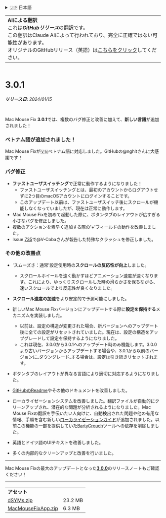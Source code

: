 <details>
<summary>🇯🇵 日本語</summary>

[🇬🇧 English (GitHub)](https://github.com/noah-nuebling/mac-mouse-fix/releases/tag/3.0.1)\
[🇦🇩 Català](https://redirect.macmousefix.com/?target=mmf-release&tag=3.0.1&locale=ca)\
[🇩🇪 Deutsch](https://redirect.macmousefix.com/?target=mmf-release&tag=3.0.1&locale=de)\
[🇪🇸 Español](https://redirect.macmousefix.com/?target=mmf-release&tag=3.0.1&locale=es)\
[🇫🇷 Français](https://redirect.macmousefix.com/?target=mmf-release&tag=3.0.1&locale=fr)\
[🇮🇩 Indonesia](https://redirect.macmousefix.com/?target=mmf-release&tag=3.0.1&locale=id)\
[🇮🇹 Italiano](https://redirect.macmousefix.com/?target=mmf-release&tag=3.0.1&locale=it)\
[🇭🇺 Magyar](https://redirect.macmousefix.com/?target=mmf-release&tag=3.0.1&locale=hu)\
[🇳🇱 Nederlands](https://redirect.macmousefix.com/?target=mmf-release&tag=3.0.1&locale=nl)\
[🇵🇱 Polski](https://redirect.macmousefix.com/?target=mmf-release&tag=3.0.1&locale=pl)\
[🇧🇷 Português (Brasil)](https://redirect.macmousefix.com/?target=mmf-release&tag=3.0.1&locale=pt-BR)\
[🇵🇹 Português (Portugal)](https://redirect.macmousefix.com/?target=mmf-release&tag=3.0.1&locale=pt-PT)\
[🇷🇴 Română](https://redirect.macmousefix.com/?target=mmf-release&tag=3.0.1&locale=ro)\
[🇸🇪 Svenska](https://redirect.macmousefix.com/?target=mmf-release&tag=3.0.1&locale=sv)\
[🇻🇳 Tiếng Việt](https://redirect.macmousefix.com/?target=mmf-release&tag=3.0.1&locale=vi)\
[🇹🇷 Türkçe](https://redirect.macmousefix.com/?target=mmf-release&tag=3.0.1&locale=tr)\
[🇨🇿 Čeština](https://redirect.macmousefix.com/?target=mmf-release&tag=3.0.1&locale=cs)\
[🇬🇷 Ελληνικά](https://redirect.macmousefix.com/?target=mmf-release&tag=3.0.1&locale=el)\
[🇷🇺 Русский](https://redirect.macmousefix.com/?target=mmf-release&tag=3.0.1&locale=ru)\
[🇺🇦 Українська](https://redirect.macmousefix.com/?target=mmf-release&tag=3.0.1&locale=uk)\
[🇮🇱 עברית](https://redirect.macmousefix.com/?target=mmf-release&tag=3.0.1&locale=he)\
[🇸🇦 العربية](https://redirect.macmousefix.com/?target=mmf-release&tag=3.0.1&locale=ar)\
[🇮🇳 हिन्दी](https://redirect.macmousefix.com/?target=mmf-release&tag=3.0.1&locale=hi)\
[🇹🇭 ไทย](https://redirect.macmousefix.com/?target=mmf-release&tag=3.0.1&locale=th)\
[🇨🇳 中文 (简体)](https://redirect.macmousefix.com/?target=mmf-release&tag=3.0.1&locale=zh-Hans)\
[🇨🇳 中文 (繁體)](https://redirect.macmousefix.com/?target=mmf-release&tag=3.0.1&locale=zh-Hant)\
[🇭🇰 中文（香港)](https://redirect.macmousefix.com/?target=mmf-release&tag=3.0.1&locale=zh-HK)\
**🇯🇵 日本語**\
[🇰🇷 한국어](https://redirect.macmousefix.com/?target=mmf-release&tag=3.0.1&locale=ko)\
[Help translate Mac Mouse Fix to different languages!](https://github.com/noah-nuebling/mac-mouse-fix/discussions/731)
</details>
<table align=><td>
<b>AIによる翻訳</b><br>
これは<b><em>GitHubリリース</em></b>の翻訳です。<br>
この翻訳はClaude AIによって行われており、完全に正確ではない可能性があります。<br>
オリジナルのGitHubリリース（英語）は<a href="https://github.com/noah-nuebling/mac-mouse-fix/releases/tag/3.0.1">こちらをクリック</a>してください。
</td></table>

<table></table>

# 3.0.1
***リリース日:** 2024/01/15*

<br>

Mac Mouse Fix **3.0.1**では、複数のバグ修正と改善に加えて、**新しい言語**が追加されました！

### ベトナム語が追加されました！

Mac Mouse Fixが🇻🇳ベトナム語に対応しました。GitHubの@nghltさんに大感謝です！

### バグ修正

- **ファストユーザスイッチング**で正常に動作するようになりました！
  - ファストユーザスイッチングとは、最初のアカウントからログアウトせずに2つ目のmacOSアカウントにログインすることです。
  - このアップデート以前は、ファストユーザスイッチ後にスクロールが機能しなくなっていましたが、現在は正常に動作します。
- Mac Mouse Fixを初めて起動した際に、ボタンタブのレイアウトが広すぎる小さなバグを修正しました。
- 複数のアクションを素早く追加する際の'+'フィールドの動作を改善しました。
- Issue [735](https://github.com/noah-nuebling/mac-mouse-fix/issues/735)で@V-Cobaさんが報告した特殊なクラッシュを修正しました。

### その他の改善点

- 'スムーズさ：通常'設定使用時の**スクロールの反応性が向上**しました。
  - スクロールホイールを速く動かすほどアニメーション速度が速くなります。これにより、ゆっくりスクロールした時の滑らかさを保ちながら、速いスクロールでより反応性が良くなりました。

- **スクロール速度の加速**をより安定的で予測可能にしました。
- 新しいMac Mouse Fixバージョンにアップデートする際に**設定を保持する**メカニズムを実装しました。
  - 以前は、設定の構造が変更された場合、新バージョンへのアップデート後に全ての設定がリセットされていました。現在は、設定の構造をアップグレードして設定を保持するようになりました。
  - これは現在、3.0.0から3.0.1へのアップデート時のみ機能します。3.0.0より古いバージョンからアップデートする場合や、3.0.1から以前のバージョンに_ダウングレード_する場合は、設定は引き続きリセットされます。
- ボタンタブのレイアウトが異なる言語により適切に対応するようになりました。
- [GitHubのReadme](https://github.com/noah-nuebling/mac-mouse-fix#background)やその他のドキュメントを改善しました。
- ローカライゼーションシステムを改善しました。翻訳ファイルが自動的にクリーンアップされ、潜在的な問題が分析されるようになりました。Mac Mouse Fixの翻訳を手伝いたい人向けに、自動検出された問題や他の有用な情報、手順を含む新しい[ローカライゼーションガイド](https://github.com/noah-nuebling/mac-mouse-fix/discussions/731)が追加されました。以前この機能の一部を提供していた[BartyCrouch](https://github.com/FlineDev/BartyCrouch)ツールへの依存を削除しました。
- 英語とドイツ語のUIテキストを改善しました。
- 多くの内部的なクリーンアップと改善を行いました。

---

Mac Mouse Fixの最大のアップデートとなった[**3.0.0**](https://github.com/noah-nuebling/mac-mouse-fix/releases/tag/3.0.0)のリリースノートもご確認ください！

---

<table align="start">
<tr>
    <td colspan=2>
        <b>アセット</b>
    </td>
</tr>
<tr>
    <td><a href="https://github.com/noah-nuebling/mac-mouse-fix/releases/download/3.0.1/dSYMs.zip">dSYMs.zip</a></td>
    <td>23.2 MB</td>
</tr>
<tr>
    <td><a href="https://github.com/noah-nuebling/mac-mouse-fix/releases/download/3.0.1/MacMouseFixApp.zip">MacMouseFixApp.zip</a></td>
    <td>6.3 MB</td>
</tr>
</table>